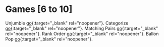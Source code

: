 # Games [6 to 10]

Unjumble [go](https://wordwall.net/play/10287/529/427){:target="_blank" rel="noopener"}.
Categorize [go](https://wordwall.net/play/10287/529/427){:target="_blank" rel="noopener"}.
Matching Pairs [go](https://wordwall.net/play/10287/529/427){:target="_blank" rel="noopener"}.
Rank Order [go](https://wordwall.net/play/10287/529/427){:target="_blank" rel="noopener"}.
Ballon Pop [go](https://wordwall.net/play/10287/529/427){:target="_blank" rel="noopener"}.
